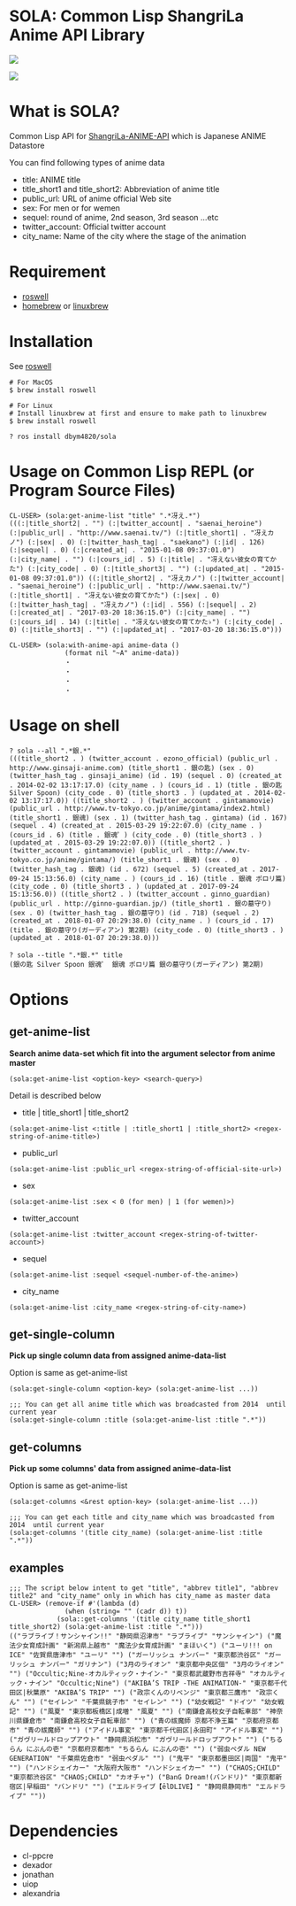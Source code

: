 # SOLA: Common Lisp ShangriLa Anime API Library

![](https://travis-ci.org/dbym4820/sola.svg?branch=master)

![](./static/run-screen.png)

# What is SOLA?
Common Lisp API for [ShangriLa-ANIME-API](https://github.com/Project-ShangriLa) which is Japanese ANIME Datastore

You can find following types of anime data
- title: ANIME title
- title_short1 and title_short2: Abbreviation of anime title
- public_url: URL of anime official Web site
- sex: For men or for wemen
- sequel: round of anime, 2nd season, 3rd season ...etc
- twitter_account: Official twitter account
- city_name: Name of the city where the stage of the animation


# Requirement

- [roswell](https://github.com/roswell/roswell)
- [homebrew](https://github.com/Homebrew/brew) or [linuxbrew](https://github.com/Linuxbrew/brew)


# Installation

See [roswell](https://github.com/roswell/roswell)

```
# For MacOS
$ brew install roswell

# For Linux
# Install linuxbrew at first and ensure to make path to linuxbrew
$ brew install roswell
```

```
? ros install dbym4820/sola
```

# Usage on Common Lisp REPL (or Program Source Files)

```
CL-USER> (sola:get-anime-list "title" ".*冴え.*")
(((:|title_short2| . "") (:|twitter_account| . "saenai_heroine") (:|public_url| . "http://www.saenai.tv/") (:|title_short1| . "冴えカノ") (:|sex| . 0) (:|twitter_hash_tag| . "saekano") (:|id| . 126) (:|sequel| . 0) (:|created_at| . "2015-01-08 09:37:01.0") (:|city_name| . "") (:|cours_id| . 5) (:|title| . "冴えない彼女の育てかた") (:|city_code| . 0) (:|title_short3| . "") (:|updated_at| . "2015-01-08 09:37:01.0")) ((:|title_short2| . "冴えカノ") (:|twitter_account| . "saenai_heroine") (:|public_url| . "http://www.saenai.tv/") (:|title_short1| . "冴えない彼女の育てかた") (:|sex| . 0) (:|twitter_hash_tag| . "冴えカノ") (:|id| . 556) (:|sequel| . 2) (:|created_at| . "2017-03-20 18:36:15.0") (:|city_name| . "") (:|cours_id| . 14) (:|title| . "冴えない彼女の育てかた♭") (:|city_code| . 0) (:|title_short3| . "") (:|updated_at| . "2017-03-20 18:36:15.0")))

CL-USER> (sola:with-anime-api anime-data ()
	          (format nil "~A" anime-data))
			  ・
			  ・
			  ・
			  ・
```


# Usage on shell

```
? sola --all ".*銀.*"
(((title_short2 . ) (twitter_account . ezono_official) (public_url . http://www.ginsaji-anime.com) (title_short1 . 銀の匙) (sex . 0) (twitter_hash_tag . ginsaji_anime) (id . 19) (sequel . 0) (created_at . 2014-02-02 13:17:17.0) (city_name . ) (cours_id . 1) (title . 銀の匙 Silver Spoon) (city_code . 0) (title_short3 . ) (updated_at . 2014-02-02 13:17:17.0)) ((title_short2 . ) (twitter_account . gintamamovie) (public_url . http://www.tv-tokyo.co.jp/anime/gintama/index2.html) (title_short1 . 銀魂) (sex . 1) (twitter_hash_tag . gintama) (id . 167) (sequel . 4) (created_at . 2015-03-29 19:22:07.0) (city_name . ) (cours_id . 6) (title . 銀魂゜) (city_code . 0) (title_short3 . ) (updated_at . 2015-03-29 19:22:07.0)) ((title_short2 . ) (twitter_account . gintamamovie) (public_url . http://www.tv-tokyo.co.jp/anime/gintama/) (title_short1 . 銀魂) (sex . 0) (twitter_hash_tag . 銀魂) (id . 672) (sequel . 5) (created_at . 2017-09-24 15:13:56.0) (city_name . ) (cours_id . 16) (title . 銀魂 ポロリ篇) (city_code . 0) (title_short3 . ) (updated_at . 2017-09-24 15:13:56.0)) ((title_short2 . ) (twitter_account . ginno_guardian) (public_url . http://ginno-guardian.jp/) (title_short1 . 銀の墓守り) (sex . 0) (twitter_hash_tag . 銀の墓守り) (id . 718) (sequel . 2) (created_at . 2018-01-07 20:29:38.0) (city_name . ) (cours_id . 17) (title . 銀の墓守り(ガーディアン) 第2期) (city_code . 0) (title_short3 . ) (updated_at . 2018-01-07 20:29:38.0)))

? sola --title ".*銀.*" title
(銀の匙 Silver Spoon 銀魂゜ 銀魂 ポロリ篇 銀の墓守り(ガーディアン) 第2期)

```


# Options

## get-anime-list

**Search anime data-set which fit into the argument selector from anime master**

```
(sola:get-anime-list <option-key> <search-query>)
```

Detail is described below

- title | title_short1 | title_short2

```
(sola:get-anime-list <:title | :title_short1 | :title_short2> <regex-string-of-anime-title>)
```

- public_url

```
(sola:get-anime-list :public_url <regex-string-of-official-site-url>)
```

- sex

```
(sola:get-anime-list :sex < 0 (for men) | 1 (for wemen)>)
```

- twitter_account

```
(sola:get-anime-list :twitter_account <regex-string-of-twitter-account>)
```

- sequel 

```
(sola:get-anime-list :sequel <sequel-number-of-the-anime>)
```

- city_name 

```
(sola:get-anime-list :city_name <regex-string-of-city-name>)
```

## get-single-column

**Pick up single column data from assigned anime-data-list**

Option is same as get-anime-list

```
(sola:get-single-column <option-key> (sola:get-anime-list ...))

;;; You can get all anime title which was broadcasted from 2014  until current year
(sola:get-single-column :title (sola:get-anime-list :title ".*"))
```

## get-columns

**Pick up some columns' data from assigned anime-data-list**

Option is same as get-anime-list

```
(sola:get-columns <&rest option-key> (sola:get-anime-list ...))

;;; You can get each title and city_name which was broadcasted from 2014  until current year
(sola:get-columns '(title city_name) (sola:get-anime-list :title ".*"))
```

## examples

```
;;; The script below intent to get "title", "abbrev title1", "abbrev title2" and "city_name" only in which has city_name as master data
CL-USER> (remove-if #'(lambda (d)
		      (when (string= "" (cadr d)) t))
		    (sola::get-columns '(title city_name title_short1 title_short2) (sola:get-anime-list :title ".*")))
(("ラブライブ！サンシャイン!!" "静岡県沼津市" "ラブライブ" "サンシャイン") ("魔法少女育成計画" "新潟県上越市" "魔法少女育成計画" "まほいく") ("ユーリ!!! on ICE" "佐賀県唐津市" "ユーリ" "") ("ガーリッシュ ナンバー" "東京都渋谷区" "ガーリッシュ ナンバー" "ガリナン") ("3月のライオン" "東京都中央区佃" "3月のライオン" "") ("Occultic;Nine-オカルティック・ナイン-" "東京都武蔵野市吉祥寺" "オカルティック・ナイン" "Occultic;Nine") ("AKIBA’S TRIP -THE ANIMATION-" "東京都千代田区|秋葉原" "AKIBA’S TRIP" "") ("政宗くんのリベンジ" "東京都三鷹市" "政宗くん" "") ("セイレン" "千葉県銚子市" "セイレン" "") ("幼女戦記" "ドイツ" "幼女戦記" "") ("風夏" "東京都板橋区|成増" "風夏" "") ("南鎌倉高校女子自転車部" "神奈川県鎌倉市" "南鎌倉高校女子自転車部" "") ("青の祓魔師 京都不浄王篇" "京都府京都市" "青の祓魔師" "") ("アイドル事変" "東京都千代田区|永田町" "アイドル事変" "") ("ガヴリールドロップアウト" "静岡県浜松市" "ガヴリールドロップアウト" "") ("ちるらん にぶんの壱" "京都府京都市" "ちるらん にぶんの壱" "") ("弱虫ペダル NEW GENERATION" "千葉県佐倉市" "弱虫ペダル" "") ("鬼平" "東京都墨田区|両国" "鬼平" "") ("ハンドシェイカー" "大阪府大阪市" "ハンドシェイカー" "") ("CHAOS;CHILD" "東京都渋谷区" "CHAOS;CHILD" "カオチャ") ("BanG Dream!(バンドリ)" "東京都新宿区|早稲田" "バンドリ" "") ("エルドライブ【ēlDLIVE】" "静岡県静岡市" "エルドライブ" ""))
```


# Dependencies

- cl-ppcre
- dexador
- jonathan
- uiop
- alexandria
